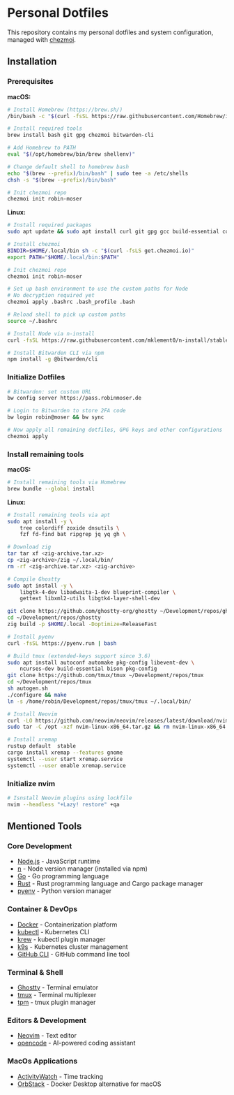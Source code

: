 # Personal Dotfiles

This repository contains my personal dotfiles and system configuration,
managed with [chezmoi](https://chezmoi.io/).

## Installation

### Prerequisites

**macOS:**
```bash
# Install Homebrew (https://brew.sh/)
/bin/bash -c "$(curl -fsSL https://raw.githubusercontent.com/Homebrew/install/HEAD/install.sh)"

# Install required tools
brew install bash git gpg chezmoi bitwarden-cli

# Add Homebrew to PATH
eval "$(/opt/homebrew/bin/brew shellenv)"

# Change default shell to homebrew bash
echo "$(brew --prefix)/bin/bash" | sudo tee -a /etc/shells
chsh -s "$(brew --prefix)/bin/bash"

# Init chezmoi repo
chezmoi init robin-moser
```

**Linux:**
```bash
# Install required packages
sudo apt update && sudo apt install curl git gpg gcc build-essential coreutils

# Install chezmoi
BINDIR=$HOME/.local/bin sh -c "$(curl -fsLS get.chezmoi.io)"
export PATH="$HOME/.local/bin:$PATH"

# Init chezmoi repo
chezmoi init robin-moser

# Set up bash environment to use the custom paths for Node
# No decryption required yet
chezmoi apply .bashrc .bash_profile .bash

# Reload shell to pick up custom paths
source ~/.bashrc

# Install Node via n-install
curl -fsSL https://raw.githubusercontent.com/mklement0/n-install/stable/bin/n-install | bash -s -- -n

# Install Bitwarden CLI via npm
npm install -g @bitwarden/cli
```

### Initialize Dotfiles

```bash
# Bitwarden: set custom URL
bw config server https://pass.robinmoser.de

# Login to Bitwarden to store 2FA code
bw login robin@moser && bw sync

# Now apply all remaining dotfiles, GPG keys and other configurations
chezmoi apply

```

### Install remaining tools

**macOS:**
```bash
# Install remaining tools via Homebrew
brew bundle --global install
```

**Linux:**
```bash
# Install remaining tools via apt
sudo apt install -y \
    tree colordiff zoxide dnsutils \
    fzf fd-find bat ripgrep jq yq gh \

# Download zig
tar tar xf <zig-archive.tar.xz>
cp <zig-archive>/zig ~/.local/bin/
rm -rf <zig-archive.tar.xz> <zig-archive>

# Compile Ghostty
sudo apt install -y \
    libgtk-4-dev libadwaita-1-dev blueprint-compiler \
    gettext libxml2-utils libgtk4-layer-shell-dev

git clone https://github.com/ghostty-org/ghostty ~/Development/repos/ghostty
cd ~/Development/repos/ghostty
zig build -p $HOME/.local -Doptimize=ReleaseFast

# Install pyenv
curl -fsSL https://pyenv.run | bash

# Build tmux (extended-keys support since 3.6)
sudo apt install autoconf automake pkg-config libevent-dev \
    ncurses-dev build-essential bison pkg-config
git clone https://github.com/tmux/tmux ~/Development/repos/tmux
cd ~/Development/repos/tmux
sh autogen.sh
./configure && make
ln -s /home/robin/Development/repos/tmux/tmux ~/.local/bin/

# Install Neovim
curl -LO https://github.com/neovim/neovim/releases/latest/download/nvim-linux-x86_64.tar.gz
sudo tar -C /opt -xzf nvim-linux-x86_64.tar.gz && rm nvim-linux-x86_64.tar.gz

# Install xremap
rustup default  stable
cargo install xremap --features gnome
systemctl --user start xremap.service
systemctl --user enable xremap.service
```

### Initialize nvim

```bash
# Isnstall Neovim plugins using lockfile
nvim --headless "+Lazy! restore" +qa
```


## Mentioned Tools

### Core Development
- [Node.js](https://nodejs.org/) - JavaScript runtime
- [n](https://github.com/tj/n) - Node version manager (installed via npm)
- [Go](https://golang.org/dl/) - Go programming language
- [Rust](https://rustup.rs/) - Rust programming language and Cargo package manager
- [pyenv](https://github.com/pyenv/pyenv) - Python version manager

### Container & DevOps
- [Docker](https://docs.docker.com/get-docker/) - Containerization platform
- [kubectl](https://kubernetes.io/docs/tasks/tools/) - Kubernetes CLI
- [krew](https://krew.sigs.k8s.io/docs/user-guide/setup/install/) - kubectl plugin manager
- [k9s](https://k9scli.io/) - Kubernetes cluster management
- [GitHub CLI](https://cli.github.com/) - GitHub command line tool

### Terminal & Shell
- [Ghostty](https://ghostty.org/) - Terminal emulator
- [tmux](https://github.com/tmux/tmux) - Terminal multiplexer
- [tpm](https://github.com/tmux-plugins/tpm) - tmux plugin manager

### Editors & Development
- [Neovim](https://neovim.io/) - Text editor
- [opencode](https://opencode.ai/) - AI-powered coding assistant

### MacOs Applications
- [ActivityWatch](https://activitywatch.net/) - Time tracking
- [OrbStack](https://orbstack.dev/) - Docker Desktop alternative for macOS

